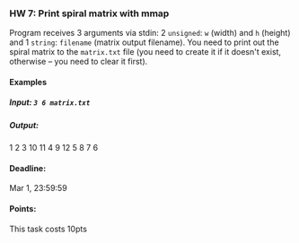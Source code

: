 ### HW 7: Print spiral matrix with mmap


Program receives 3 arguments via stdin: 2 `unsigned`: `w` (width) and `h` (height) and 1 `string`: `filename` (matrix output filename).
You need to print out the spiral matrix to the `matrix.txt` file (you need to create it if it doesn't exist, otherwise – you need to clear it first).

#### Examples
##### Input: `3 6 matrix.txt`
##### Output:
1  2   3
10 11  4
9  12  5
8  7   6

#### Deadline:
Mar 1, 23:59:59

#### Points:
This task costs 10pts
